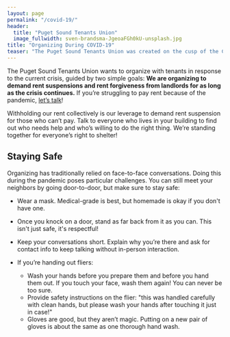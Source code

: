 ```yaml
---
layout: page
permalink: "/covid-19/"
header:
  title: "Puget Sound Tenants Union"
  image_fullwidth: sven-brandsma-JgeoaFGh0kU-unsplash.jpg
title: "Organizing During COVID-19"
teaser: "The Puget Sound Tenants Union was created on the cusp of the COVID-19 crisis when tenants across the world starting losing their jobs and fearing they would lose their shelter as well."
---
```


The Puget Sound Tenants Union wants to organize with tenants in response to the
current crisis, guided by two simple goals: **We are organizing to demand rent
suspensions and rent forgiveness from landlords for as long as the crisis
continues.** If you’re struggling to pay rent because of the pandemic, [let’s
talk](/contact/)!

Withholding our rent collectively is our leverage to demand rent suspension for
those who can’t pay. Talk to everyone who lives in your building to find out who
needs help and who’s willing to do the right thing. We’re standing together for
everyone’s right to shelter!

## Staying Safe

Organizing has traditionally relied on face-to-face conversations. Doing this
during the pandemic poses particular challenges. You can still meet your
neighbors by going door-to-door, but make sure to stay safe:

* Wear a mask. Medical-grade is best, but homemade is okay if you don't have
  one.

* Once you knock on a door, stand as far back from it as you can. This isn't
  just safe, it's respectful!

* Keep your conversations short. Explain why you’re there and ask for contact
  info to keep talking without in-person interaction.

* If you’re handing out fliers:

  * Wash your hands before you prepare them and before you hand them out. If you
    touch your face, wash them again! You can never be too sure.
  * Provide safety instructions on the flier: "this was handled carefully with
    clean hands, but please wash your hands after touching it just in case!"
  * Gloves are good, but they aren’t magic. Putting on a new pair of gloves is
    about the same as one thorough hand wash.
